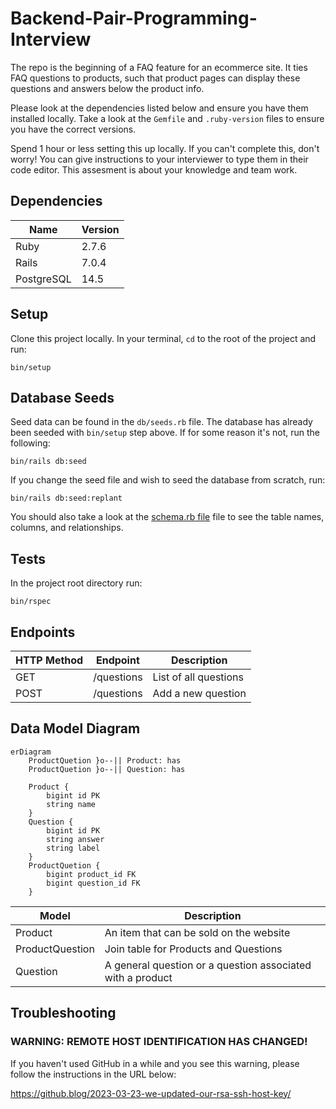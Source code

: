 # Backend-Pair-Programming-Interview

The repo is the beginning of a FAQ feature for an ecommerce site. It ties FAQ questions to products, such that product
pages can display these questions and answers below the product info.

Please look at the dependencies listed below and ensure you have them installed locally. Take a look at the `Gemfile` and `.ruby-version` files to ensure you have the correct versions.

Spend 1 hour or less setting this up locally. If you can't complete this, don't worry! You can give instructions to your interviewer to type them in their code editor. This assesment is about your knowledge and team work.

## Dependencies

| Name       | Version |
|------------|---------|
| Ruby       | 2.7.6   |
| Rails      | 7.0.4   |
| PostgreSQL | 14.5    |

## Setup

Clone this project locally. In your terminal, `cd` to the root of the project and run:

    bin/setup

## Database Seeds

Seed data can be found in the `db/seeds.rb` file. The database has already been seeded with `bin/setup` step above. If for some reason it's not, run the following:

    bin/rails db:seed

If you change the seed file and wish to seed the database from scratch, run:

    bin/rails db:seed:replant

You should also take a look at the [schema.rb file](db/schema.rb) file to see the table names, columns, and relationships.

## Tests

In the project root directory run:

    bin/rspec

## Endpoints

| HTTP Method | Endpoint   | Description           |
|-------------|------------|-----------------------|
| GET         | /questions | List of all questions |
| POST        | /questions | Add a new question    |

## Data Model Diagram

```mermaid
erDiagram
    ProductQuetion }o--|| Product: has
    ProductQuetion }o--|| Question: has

    Product {
        bigint id PK
        string name
    }
    Question {
        bigint id PK
        string answer
        string label
    }
    ProductQuetion {
        bigint product_id FK
        bigint question_id FK
    }
```

| Model           | Description                                                |
|-----------------|------------------------------------------------------------|
| Product         | An item that can be sold on the website                    |
| ProductQuestion | Join table for Products and Questions                      |
| Question        | A general question or a question associated with a product |

## Troubleshooting

### WARNING: REMOTE HOST IDENTIFICATION HAS CHANGED!

If you haven't used GitHub in a while and you see this warning, please follow the instructions in the URL below:

https://github.blog/2023-03-23-we-updated-our-rsa-ssh-host-key/
